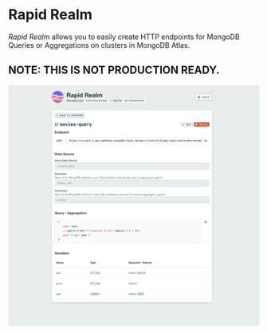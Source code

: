 # Rapid Realm

_Rapid Realm_ allows you to easily create HTTP endpoints for MongoDB Queries or Aggregations on clusters in MongoDB Atlas.

## **NOTE: THIS IS NOT PRODUCTION READY.**

![](screenshot.png)
